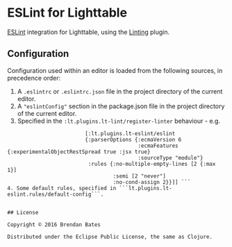 # ESLint for Lighttable

[ESLint](http://eslint.org) integration for Lighttable, using the [Linting](https://github.com/bbbates/lt-lint) plugin.

## Configuration

Configuration used within an editor is loaded from the following sources, in precedence order:

1. A ```.eslintrc``` or ```.eslintrc.json``` file in the project directory of the current editor.
2. A ```"eslintConfig"``` section in the package.json file in the project directory of the current editor.
3. Specified in the ```:lt.plugins.lt-lint/register-linter``` behaviour - e.g.
```  [:editor.javascript :lt.plugins.lt-lint/register-linter
                         [:lt.plugins.lt-eslint/eslint
                         {:parserOptions {:ecmaVersion 6
                                          :ecmaFeatures {:experimentalObjectRestSpread true :jsx true}
                                          :sourceType "module"}
                          :rules {:no-multiple-empty-lines [2 {:max 1}]
                                  :semi [2 "never"]
                                  :no-cond-assign 2}}]] ```
4. Some default rules, specified in ```lt.plugins.lt-eslint.rules/default-config```.


## License

Copyright © 2016 Brendan Bates

Distributed under the Eclipse Public License, the same as Clojure.

